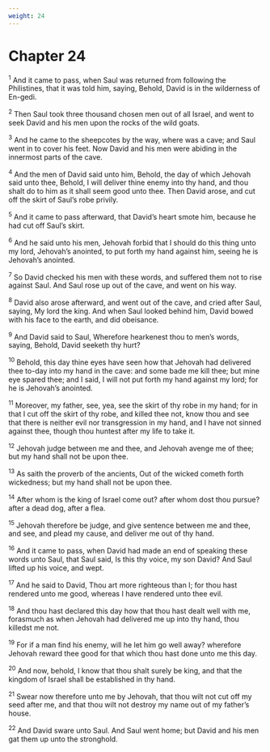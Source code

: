 ```yaml
---
weight: 24
---
```


# Chapter 24

<sup>1</sup> And it came to pass, when Saul was returned from following the Philistines, that it was told him, saying, Behold, David is in the wilderness of En-gedi. 

<sup>2</sup> Then Saul took three thousand chosen men out of all Israel, and went to seek David and his men upon the rocks of the wild goats. 

<sup>3</sup> And he came to the sheepcotes by the way, where was a cave; and Saul went in to cover his feet. Now David and his men were abiding in the innermost parts of the cave. 

<sup>4</sup> And the men of David said unto him, Behold, the day of which Jehovah said unto thee, Behold, I will deliver thine enemy into thy hand, and thou shalt do to him as it shall seem good unto thee. Then David arose, and cut off the skirt of Saul’s robe privily. 

<sup>5</sup> And it came to pass afterward, that David’s heart smote him, because he had cut off Saul’s skirt. 

<sup>6</sup> And he said unto his men, Jehovah forbid that I should do this thing unto my lord, Jehovah’s anointed, to put forth my hand against him, seeing he is Jehovah’s anointed. 

<sup>7</sup> So David checked his men with these words, and suffered them not to rise against Saul. And Saul rose up out of the cave, and went on his way. 

<sup>8</sup> David also arose afterward, and went out of the cave, and cried after Saul, saying, My lord the king. And when Saul looked behind him, David bowed with his face to the earth, and did obeisance. 

<sup>9</sup> And David said to Saul, Wherefore hearkenest thou to men’s words, saying, Behold, David seeketh thy hurt? 

<sup>10</sup> Behold, this day thine eyes have seen how that Jehovah had delivered thee to-day into my hand in the cave: and some bade me kill thee; but mine eye spared thee; and I said, I will not put forth my hand against my lord; for he is Jehovah’s anointed. 

<sup>11</sup> Moreover, my father, see, yea, see the skirt of thy robe in my hand; for in that I cut off the skirt of thy robe, and killed thee not, know thou and see that there is neither evil nor transgression in my hand, and I have not sinned against thee, though thou huntest after my life to take it. 

<sup>12</sup> Jehovah judge between me and thee, and Jehovah avenge me of thee; but my hand shall not be upon thee. 

<sup>13</sup> As saith the proverb of the ancients, Out of the wicked cometh forth wickedness; but my hand shall not be upon thee. 

<sup>14</sup> After whom is the king of Israel come out? after whom dost thou pursue? after a dead dog, after a flea. 

<sup>15</sup> Jehovah therefore be judge, and give sentence between me and thee, and see, and plead my cause, and deliver me out of thy hand. 

<sup>16</sup> And it came to pass, when David had made an end of speaking these words unto Saul, that Saul said, Is this thy voice, my son David? And Saul lifted up his voice, and wept. 

<sup>17</sup> And he said to David, Thou art more righteous than I; for thou hast rendered unto me good, whereas I have rendered unto thee evil. 

<sup>18</sup> And thou hast declared this day how that thou hast dealt well with me, forasmuch as when Jehovah had delivered me up into thy hand, thou killedst me not. 

<sup>19</sup> For if a man find his enemy, will he let him go well away? wherefore Jehovah reward thee good for that which thou hast done unto me this day. 

<sup>20</sup> And now, behold, I know that thou shalt surely be king, and that the kingdom of Israel shall be established in thy hand. 

<sup>21</sup> Swear now therefore unto me by Jehovah, that thou wilt not cut off my seed after me, and that thou wilt not destroy my name out of my father’s house. 

<sup>22</sup> And David sware unto Saul. And Saul went home; but David and his men gat them up unto the stronghold. 


